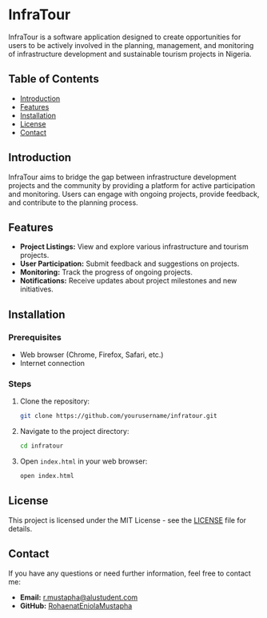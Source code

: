 # InfraTour

InfraTour is a software application designed to create opportunities for users to be actively involved in the planning, management, and monitoring of infrastructure development and sustainable tourism projects in Nigeria.

## Table of Contents

- [Introduction](#introduction)
- [Features](#features)
- [Installation](#installation)
- [License](#license)
- [Contact](#contact)

## Introduction

InfraTour aims to bridge the gap between infrastructure development projects and the community by providing a platform for active participation and monitoring. Users can engage with ongoing projects, provide feedback, and contribute to the planning process.

## Features

- **Project Listings:** View and explore various infrastructure and tourism projects.
- **User Participation:** Submit feedback and suggestions on projects.
- **Monitoring:** Track the progress of ongoing projects.
- **Notifications:** Receive updates about project milestones and new initiatives.

## Installation

### Prerequisites

- Web browser (Chrome, Firefox, Safari, etc.)
- Internet connection

### Steps

1. Clone the repository:

   ```bash
   git clone https://github.com/yourusername/infratour.git
   ```

2. Navigate to the project directory:

   ```bash
   cd infratour
   ```

3. Open `index.html` in your web browser:

   ```bash
   open index.html
   ```

## License

This project is licensed under the MIT License - see the [LICENSE](LICENSE) file for details.

## Contact

If you have any questions or need further information, feel free to contact me:

- **Email:** r.mustapha@alustudent.com
- **GitHub:** [RohaenatEniolaMustapha](https://github.com/RohaenatEniolaMustapha)
